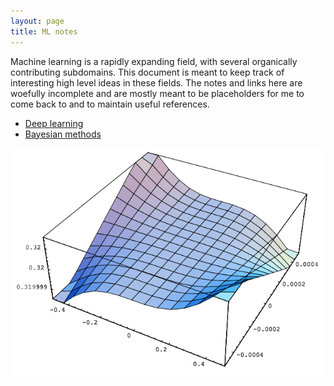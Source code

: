```yaml
---
layout: page
title: ML notes
---
```


<p class="message">
Machine learning is a rapidly expanding field, with several organically contributing subdomains. This document is meant to keep track of interesting high level ideas in these fields. The notes and links here are woefully incomplete and are mostly meant to be placeholders for me to come back to and to maintain useful references. 
</p>

- [Deep learning](/ml/deeplearning)
- [Bayesian methods](/ml/bayesianmethods)


![alt text](/assets/errSurface.png "Error Surface")

